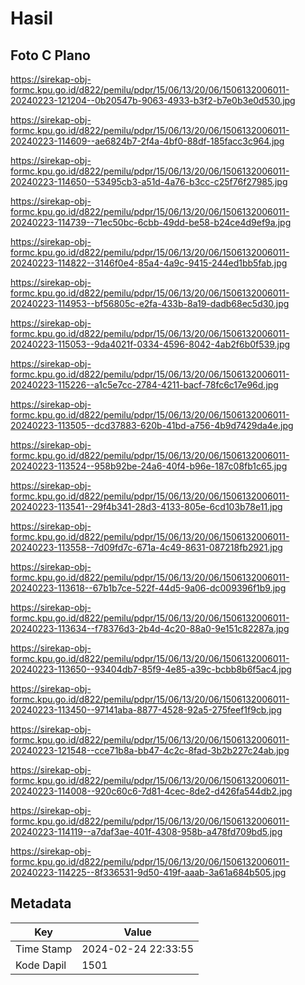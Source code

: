 # Hasil

## Foto C Plano

https://sirekap-obj-formc.kpu.go.id/d822/pemilu/pdpr/15/06/13/20/06/1506132006011-20240223-121204--0b20547b-9063-4933-b3f2-b7e0b3e0d530.jpg

https://sirekap-obj-formc.kpu.go.id/d822/pemilu/pdpr/15/06/13/20/06/1506132006011-20240223-114609--ae6824b7-2f4a-4bf0-88df-185facc3c964.jpg

https://sirekap-obj-formc.kpu.go.id/d822/pemilu/pdpr/15/06/13/20/06/1506132006011-20240223-114650--53495cb3-a51d-4a76-b3cc-c25f76f27985.jpg

https://sirekap-obj-formc.kpu.go.id/d822/pemilu/pdpr/15/06/13/20/06/1506132006011-20240223-114739--71ec50bc-6cbb-49dd-be58-b24ce4d9ef9a.jpg

https://sirekap-obj-formc.kpu.go.id/d822/pemilu/pdpr/15/06/13/20/06/1506132006011-20240223-114822--3146f0e4-85a4-4a9c-9415-244ed1bb5fab.jpg

https://sirekap-obj-formc.kpu.go.id/d822/pemilu/pdpr/15/06/13/20/06/1506132006011-20240223-114953--bf56805c-e2fa-433b-8a19-dadb68ec5d30.jpg

https://sirekap-obj-formc.kpu.go.id/d822/pemilu/pdpr/15/06/13/20/06/1506132006011-20240223-115053--9da4021f-0334-4596-8042-4ab2f6b0f539.jpg

https://sirekap-obj-formc.kpu.go.id/d822/pemilu/pdpr/15/06/13/20/06/1506132006011-20240223-115226--a1c5e7cc-2784-4211-bacf-78fc6c17e96d.jpg

https://sirekap-obj-formc.kpu.go.id/d822/pemilu/pdpr/15/06/13/20/06/1506132006011-20240223-113505--dcd37883-620b-41bd-a756-4b9d7429da4e.jpg

https://sirekap-obj-formc.kpu.go.id/d822/pemilu/pdpr/15/06/13/20/06/1506132006011-20240223-113524--958b92be-24a6-40f4-b96e-187c08fb1c65.jpg

https://sirekap-obj-formc.kpu.go.id/d822/pemilu/pdpr/15/06/13/20/06/1506132006011-20240223-113541--29f4b341-28d3-4133-805e-6cd103b78e11.jpg

https://sirekap-obj-formc.kpu.go.id/d822/pemilu/pdpr/15/06/13/20/06/1506132006011-20240223-113558--7d09fd7c-671a-4c49-8631-087218fb2921.jpg

https://sirekap-obj-formc.kpu.go.id/d822/pemilu/pdpr/15/06/13/20/06/1506132006011-20240223-113618--67b1b7ce-522f-44d5-9a06-dc009396f1b9.jpg

https://sirekap-obj-formc.kpu.go.id/d822/pemilu/pdpr/15/06/13/20/06/1506132006011-20240223-113634--f78376d3-2b4d-4c20-88a0-9e151c82287a.jpg

https://sirekap-obj-formc.kpu.go.id/d822/pemilu/pdpr/15/06/13/20/06/1506132006011-20240223-113650--93404db7-85f9-4e85-a39c-bcbb8b6f5ac4.jpg

https://sirekap-obj-formc.kpu.go.id/d822/pemilu/pdpr/15/06/13/20/06/1506132006011-20240223-113450--97141aba-8877-4528-92a5-275feef1f9cb.jpg

https://sirekap-obj-formc.kpu.go.id/d822/pemilu/pdpr/15/06/13/20/06/1506132006011-20240223-121548--cce71b8a-bb47-4c2c-8fad-3b2b227c24ab.jpg

https://sirekap-obj-formc.kpu.go.id/d822/pemilu/pdpr/15/06/13/20/06/1506132006011-20240223-114008--920c60c6-7d81-4cec-8de2-d426fa544db2.jpg

https://sirekap-obj-formc.kpu.go.id/d822/pemilu/pdpr/15/06/13/20/06/1506132006011-20240223-114119--a7daf3ae-401f-4308-958b-a478fd709bd5.jpg

https://sirekap-obj-formc.kpu.go.id/d822/pemilu/pdpr/15/06/13/20/06/1506132006011-20240223-114225--8f336531-9d50-419f-aaab-3a61a684b505.jpg


## Metadata

| Key        | Value               |
| ---------- | ------------------- |
| Time Stamp | 2024-02-24 22:33:55 |
| Kode Dapil | 1501                |



